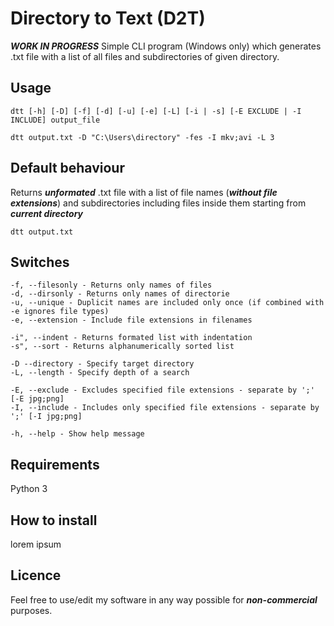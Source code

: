 # Directory to Text (D2T)
**_WORK IN PROGRESS_** 
Simple CLI program (Windows only) which generates .txt file with a list of all files and subdirectories of given directory.

## Usage
```
dtt [-h] [-D] [-f] [-d] [-u] [-e] [-L] [-i | -s] [-E EXCLUDE | -I INCLUDE] output_file
```
```
dtt output.txt -D "C:\Users\directory" -fes -I mkv;avi -L 3
```

## Default behaviour

Returns ***unformated*** .txt file with a list of file names (***without file extensions***) and subdirectories including files inside them starting from ***current directory***
```
dtt output.txt
```

## Switches
```
-f, --filesonly - Returns only names of files
-d, --dirsonly - Returns only names of directorie
-u, --unique - Duplicit names are included only once (if combined with -e ignores file types)
-e, --extension - Include file extensions in filenames
```
```
-i", --indent - Returns formated list with indentation
-s", --sort - Returns alphanumerically sorted list
```
```
-D --directory - Specify target directory
-L, --length - Specify depth of a search
```
```
-E, --exclude - Excludes specified file extensions - separate by ';' [-E jpg;png]
-I, --include - Includes only specified file extensions - separate by ';' [-I jpg;png]
```
```
-h, --help - Show help message
```
## Requirements
Python 3

## How to install
lorem ipsum

## Licence
Feel free to use/edit my software in any way possible for **_non-commercial_** purposes.
